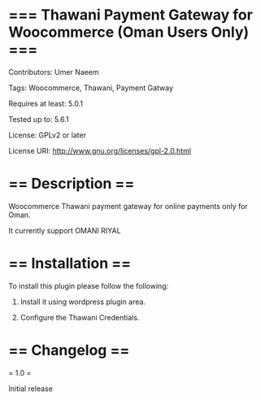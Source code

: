# === Thawani Payment Gateway for Woocommerce (Oman Users Only) ===

Contributors: Umer Naeem

Tags: Woocommerce, Thawani, Payment Gatway

Requires at least: 5.0.1

Tested up to: 5.6.1

License: GPLv2 or later

License URI: http://www.gnu.org/licenses/gpl-2.0.html



# == Description ==

Woocommerce Thawani payment gateway for online payments only for Oman.

It currently support OMANI RIYAL

# == Installation ==

To install this plugin please follow the following:

1. Install it using wordpress plugin area.

2. Configure the Thawani Credentials.

# == Changelog ==

= 1.0 =

Initial release
